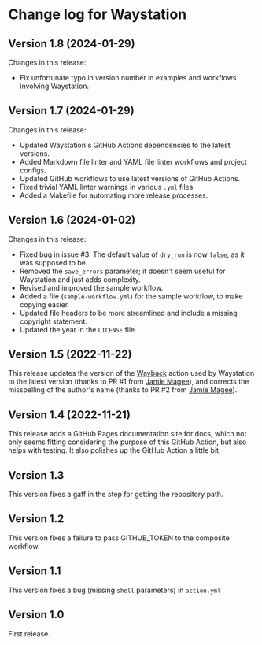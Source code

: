 # Change log for Waystation

## Version 1.8 (2024-01-29)

Changes in this release:

* Fix unfortunate typo in version number in examples and workflows involving Waystation.


## Version 1.7 (2024-01-29)

Changes in this release:

* Updated Waystation's GitHub Actions dependencies to the latest versions.
* Added Markdown file linter and YAML file linter workflows and project configs.
* Updated GitHub workflows to use latest versions of GitHub Actions.
* Fixed trivial YAML linter warnings in various `.yml` files.
* Added a Makefile for automating more release processes.


## Version 1.6 (2024-01-02)

Changes in this release:

* Fixed bug in issue #3. The default value of `dry_run` is now `false`, as it was supposed to be.
* Removed the `save_errors` parameter; it doesn't seem useful for Waystation and just adds complexity.
* Revised and improved the sample workflow.
* Added a file (`sample-workflow.yml`) for the sample workflow, to make copying easier.
* Updated file headers to be more streamlined and include a missing copyright statement.
* Updated the year in the `LICENSE` file.


## Version 1.5 (2022-11-22)

This release updates the version of the [Wayback](https://github.com/marketplace/actions/wayback-machine) action used by Waystation to the latest version (thanks to PR #1 from [Jamie Magee](https://github.com/JamieMagee)), and corrects the misspelling of the author's name (thanks to PR #2 from [Jamie Magee](https://github.com/JamieMagee)).


## Version 1.4 (2022-11-21)

This release adds a GitHub Pages documentation site for docs, which not only seems fitting considering the purpose of this GitHub Action, but also helps with testing. It also polishes up the GitHub Action a little bit.


## Version 1.3

This version fixes a gaff in the step for getting the repository path.


## Version 1.2

This version fixes a failure to pass GITHUB_TOKEN to the composite workflow.


## Version 1.1

This version fixes a bug (missing `shell` parameters) in `action.yml`


## Version 1.0

First release.
